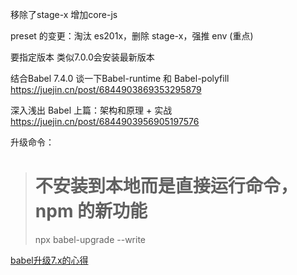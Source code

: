 
移除了stage-x
增加core-js


preset 的变更：淘汰 es201x，删除 stage-x，强推 env (重点)

要指定版本 类似7.0.0会安装最新版本

结合Babel 7.4.0 谈一下Babel-runtime 和 Babel-polyfill
https://juejin.cn/post/6844903869353295879

深入浅出 Babel 上篇：架构和原理 + 实战
https://juejin.cn/post/6844903956905197576

升级命令：
># 不安装到本地而是直接运行命令，npm 的新功能
> npx babel-upgrade --write

[babel升级7.x的心得](https://www.cnblogs.com/longlongdan/p/12169974.html)